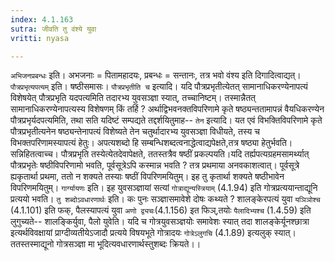 ```yaml
---
index: 4.1.163
sutra: जीवति तु वंश्ये युवा
vritti: nyasa

---
```

`अभिजनप्रबन्धः` इति। अभजनाः = पितामहादयः, प्रबन्धः = सन्तानः, तत्र भवो वंश्य इति दिगादित्वाद्यत्। `पौत्रप्रभृत्यपत्यम्` इति। षष्ठीसमासः। `पौत्रप्रभृतीति च` इत्यादि। यदि पौत्रप्रभृतीत्येतत् सामानाधिकरण्येनापत्यं विशेषयेत् पौत्रप्रभृति यदपत्यमिति तदारभ्य युवसञ्ज्ञा स्यात्, तच्चानिष्टम्। तस्मान्नैतत् सामानाधिकरण्येनापत्यस्य विशेषणम् किं तर्हि ? अर्थाद्विभवनक्तविपरिणामे कृते षष्ठ्यन्ततामापन्नं वैयधिकरण्येन पौत्रप्रभृर्यदपत्यमिति, तथा सति यदिष्टं सम्पद्यते तद्दर्शयितुमाह-- `तेन` इत्यादि। यत एवं विभक्तिविपरिणामे कृते पौत्रप्रभृतीत्यनेन षष्ठ्यन्तेनापत्यं विशेष्यते तेन चतुर्थादारभ्य युवसञ्ज्ञा विधीयते, तस्य च विभक्तपरिणामस्यापत्यं हेतुः। अपत्यशब्दो हि सम्बन्धिशब्दत्वनाद्धेत्वाद्यपेक्षते,तत्र षष्ठ्या हेतुर्भवति। सन्निहितत्वाच्च। पौत्रप्रभृति तस्येत्येतदेवापेक्षते, ततस्तत्रैव षष्ठीं प्रकल्पयति।यदि तर्ह्यपत्यग्रहमसामर्थ्यात् पौत्रप्रभृतेः षष्ठीविपरिणामो भवति, पूर्वसूत्रेऽपि कस्मान्न भवति ? तत्र प्रथमाया अनवकाशत्वात्। पूर्वसूत्रे ह्यकृतार्था प्रथमा, ततो न शक्यते तस्याः षष्ठीं विपरिणमयितुम्। इह तु कृतार्था शक्यते षष्ठीभावेन विपरिणमयितुम्। `गार्ग्यायणः` इति। इह युवसञ्ज्ञायां सत्यां `गोत्राद्यून्यस्त्रियाम्` (4.1.94) इति गोत्रप्रत्ययान्ताद्यूनि प्रत्ययो भवति। `तु शब्दोऽवधारणार्थः` इति। कः पुनः सञ्ज्ञासमावेशे दोषः कथ्यते ? शालङ्केरपत्यं युवा `यञिञोश्च` (4.1.101) इति फक्, पैलस्यापत्यं युवा `अणो द्व्यचः`(4.1.156) इत फिञ्,तयोः `पैलादिभ्यश्च` (1.4.59) इति लुगुच्यते-- शालङ्किर्युवा, पैलो युवेति। यदि च गोत्रयुवसञ्ज्ञयोः समावेशः स्यात् तदा शालङ्केर्यूनश्छात्रा इत्यर्थविवक्षायां प्राग्दीव्यतीयेऽजादौ प्रत्यये विषयभूते गोत्रादयः `गोत्रेऽलुगचि` (4.1.89) इत्यलुक् स्यात्। ततस्तस्माद्यूनो गोत्रसञ्ज्ञा मा भूदित्यवधारणार्थस्तुशब्दः क्रियते।।